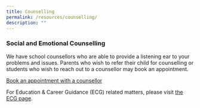```yaml
---
title: Counselling
permalink: /resources/counselling/
description: ""
---
```


### Social and Emotional Counselling

We have school counsellors who are able to provide a listening ear to your problems and issues. Parents who wish to refer their child for counselling or students who wish to reach out to a counsellor may book an appointment.

<a class="call-to-action-button" href="https://form.gov.sg/602f6a99cdb3880011704567">Book an appointment with a counsellor</a>

For Education & Career Guidance (ECG) related matters, please visit [the ECG page](/resources/ecg/).

